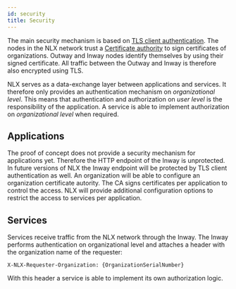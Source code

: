 ```yaml
---
id: security
title: Security
---
```


The main security mechanism is based on [TLS client authentication](https://blog.cloudflare.com/introducing-tls-client-auth/). The nodes in the NLX network trust a [Certificate authority](https://en.wikipedia.org/wiki/Certificate_authority) to sign certificates of organizations. Outway and Inway nodes identify themselves by using their signed certificate. All traffic between the Outway and Inway is therefore also encrypted using TLS.

NLX serves as a data-exchange layer between applications and services. It therefore only provides an authentication mechanism on *organizational level*. This means that authentication and authorization on *user level* is the responsibility of the application. A service is able to implement authorization on *organizational level* when required.

## Applications
The proof of concept does not provide a security mechanism for applications yet. Therefore the HTTP endpoint of the Inway is unprotected. In future versions of NLX the Inway endpoint will be protected by TLS client authentication as well. An organization will be able to configure an organization certificate autority. The CA signs certificates per application to control the access. NLX will provide additional configuration options to restrict the access to services per application.

## Services
Services receive traffic from the NLX network through the Inway. The Inway performs authentication on organizational level and attaches a header with the organization name of the requester:

    X-NLX-Requester-Organization: {OrganizationSerialNumber}

With this header a service is able to implement its own authorization logic.
